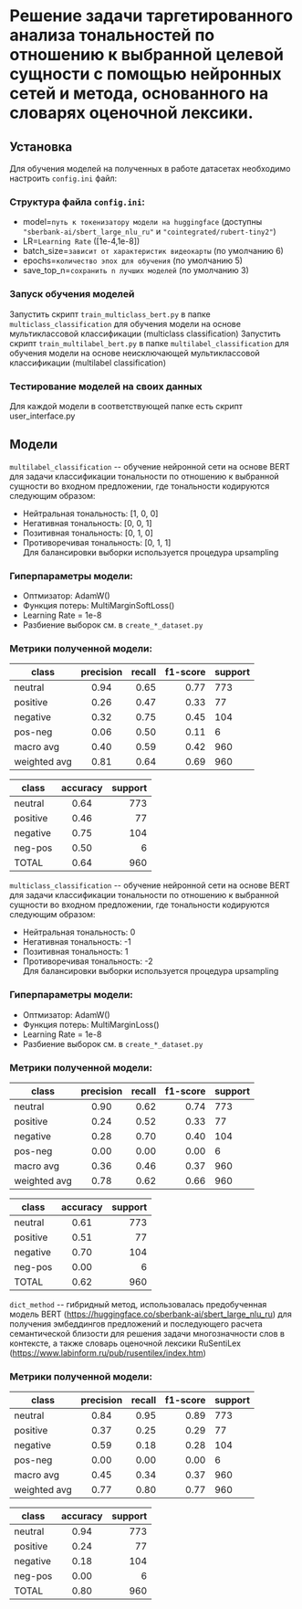 # Решение задачи таргетированного анализа тональностей по отношению к выбранной целевой сущности с помощью нейронных сетей и метода, основанного на словарях оценочной лексики.
## Установка
Для обучения моделей на полученных в работе датасетах необходимо настроить `config.ini` файл:  
### Структура файла `config.ini`:  
- model=`путь к токенизатору модели на huggingface` (доступны `"sberbank-ai/sbert_large_nlu_ru"` и `"cointegrated/rubert-tiny2"`)
- LR=`Learning Rate` ([1e-4,1e-8]) 
- batch_size=`зависит от характеристик видеокарты` (по умолчанию 6)
- epochs=`количество эпох для обучения` (по умолчанию 5)  
- save_top_n=`сохранить n лучших моделей` (по умолчанию 3)
### Запуск обучения моделей  
Запустить скрипт `train_multiclass_bert.py` в папке `multiclass_classification` для обучения модели на основе мультиклассовой классификации (multiclass classification)  Запустить скрипт `train_multilabel_bert.py` в папке `multilabel_classification` для обучения модели на основе неисключающей мультиклассовой классификации (multilabel classification)
### Тестирование моделей на своих данных
Для каждой модели в соответствующей папке есть скрипт user_interface.py
## Модели  
`multilabel_classification` -- обучение нейронной сети на основе BERT для задачи классификации тональности по отношению к выбранной сущности во входном предложении, где тональности кодируются следующим образом:  
* Нейтральная тональность: [1, 0, 0]
* Негативная тональность: [0, 0, 1]
* Позитивная тональность: [0, 1, 0]
* Противоречивая тональность: [0, 1, 1]  
Для балансировки выборки используется процедура upsampling
### Гиперпараметры модели:  
- Оптмизатор: AdamW()
- Функция потерь: MultiMarginSoftLoss()
- Learning Rate = 1e-8
- Разбиение выборок см. в `create_*_dataset.py`
### Метрики полученной модели:  
| class   | precision | recall | f1-score | support | 
|---------|:---------:|---------:|---------:|---------|
neutral    |   0.94   |   0.65    |  0.77    |   773 |
positive    |   0.26    |  0.47    |  0.33     |   77 |
negative    |   0.32 |     0.75    |  0.45   |    104 |
pos-neg    |   0.06   |   0.50  |    0.11    |     6 |
macro avg   |    0.40  |    0.59  |    0.42    |   960 |
weighted avg   |    0.81  |    0.64  |    0.69  |     960 |

| class | accuracy | support |
|---------|:---------:|---------:|
neutral | 0.64  | 773 |
positive | 0.46 | 77 |
negative | 0.75 | 104 |
neg-pos | 0.50 | 6 |
TOTAL | 0.64 | 960 |

`multiclass_classification` -- обучение нейронной сети на основе BERT для задачи классификации тональности по отношению к выбранной сущности во входном предложении, где тональности кодируются следующим образом:  
* Нейтральная тональность: 0  
* Негативная тональность: -1  
* Позитивная тональность: 1  
* Противоречивая тональность: -2  
Для балансировки выборки используется процедура upsampling
### Гиперпараметры модели:
- Оптмизатор: AdamW()
- Функция потерь: MultiMarginLoss()
- Learning Rate = 1e-8
- Разбиение выборок см. в `create_*_dataset.py`
### Метрики полученной модели:  
| class   | precision | recall | f1-score | support | 
|---------|:---------:|---------:|---------:|---------|
neutral    |   0.90  |    0.62   |   0.74   |    773 |
positive    |   0.24   |   0.52  |    0.33      |  77 |
negative   |    0.28   |   0.70   |   0.40    |   104 |
pos-neg    |   0.00  |    0.00  |    0.00     |    6 |
macro avg  |     0.36   |   0.46    |  0.37   |    960 |
weighted avg   |    0.78  |    0.62   |   0.66   |    960|

| class | accuracy | support |
|---------|:---------:|---------:|
neutral | 0.61  | 773|
positive | 0.51 | 77 |
negative | 0.70 | 104 |
neg-pos | 0.00 | 6 |
TOTAL | 0.62 | 960 |

`dict_method` -- гибридный метод, использовалась предобученная модель BERT (https://huggingface.co/sberbank-ai/sbert_large_nlu_ru) для получения эмбеддингов предложений и последующего расчета семантической близости для решения задачи многозначности слов в контексте, а также словарь оценочной лексики RuSentiLex (https://www.labinform.ru/pub/rusentilex/index.htm)
### Метрики полученной модели:  
| class   | precision | recall | f1-score | support | 
|---------|:---------:|---------:|---------:|---------|
neutral    |   0.84    |  0.95 |     0.89    |   773 |
positive    |  0.37   |   0.25   |   0.29      |  77 |
negative   |    0.59   |   0.18   |   0.28    |   104 |
pos-neg    |   0.00   |   0.00  |    0.00    |     6 |
macro avg     |  0.45  |    0.34   |   0.37   |    960|
weighted avg     |  0.77    |  0.80   |   0.77   |    960

| class | accuracy | support |
|---------|:---------:|---------:|
neutral | 0.94  | 773|
positive | 0.24 | 77 |
negative | 0.18 | 104 |
neg-pos | 0.00 | 6 |
TOTAL | 0.80 | 960 |
